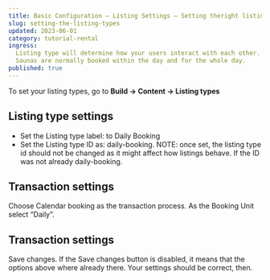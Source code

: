 ```yaml
---
title: Basic Configuration – Listing Settings – Setting theright listing types.
slug: setting-the-listing-types
updated: 2023-06-01
category: tutorial-rental
ingress:
  Listing type will determine how your users interact with each other.
  Saunas are normally booked within the day and for the whole day.
published: true
---
```


To set your listing types, go to **Build → Content → Listing types**

## Listing type settings

- Set the Listing type label: to Daily Booking
- Set the Listing type ID as: daily-booking. NOTE: once set, the listing
  type id should not be changed as it might affect how listings behave.
  If the ID was not already daily-booking.

## Transaction settings

Choose Calendar booking as the transaction process. As the Booking Unit
select “Daily”.

## Transaction settings

Save changes. If the Save changes button is disabled, it means that the
options above where already there. Your settings should be correct,
then.
